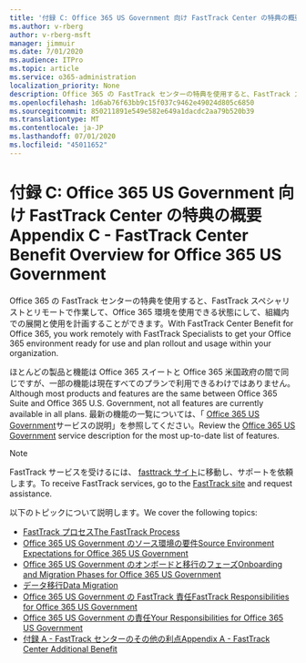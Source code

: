 ```yaml
---
title: '付録 C: Office 365 US Government 向け FastTrack Center の特典の概要'
ms.author: v-rberg
author: v-rberg-msft
manager: jimmuir
ms.date: 7/01/2020
ms.audience: ITPro
ms.topic: article
ms.service: o365-administration
localization_priority: None
description: Office 365 の FastTrack センターの特典を使用すると、FastTrack スペシャリストとリモートで作業して、Office 365 環境を使用できる状態にして、組織内での展開と使用を計画することができます。
ms.openlocfilehash: 1d6ab76f63bb9c15f037c9462e49024d805c6850
ms.sourcegitcommit: 850211891e549e582e649a1dacdc2aa79b520b39
ms.translationtype: MT
ms.contentlocale: ja-JP
ms.lasthandoff: 07/01/2020
ms.locfileid: "45011652"
---
```

# <a name="appendix-c---fasttrack-center-benefit-overview-for-office-365-us-government"></a><span data-ttu-id="4470e-103">付録 C: Office 365 US Government 向け FastTrack Center の特典の概要</span><span class="sxs-lookup"><span data-stu-id="4470e-103">Appendix C - FastTrack Center Benefit Overview for Office 365 US Government</span></span>

<span data-ttu-id="4470e-104">Office 365 の FastTrack センターの特典を使用すると、FastTrack スペシャリストとリモートで作業して、Office 365 環境を使用できる状態にして、組織内での展開と使用を計画することができます。</span><span class="sxs-lookup"><span data-stu-id="4470e-104">With FastTrack Center Benefit for Office 365, you work remotely with FastTrack Specialists to get your Office 365 environment ready for use and plan rollout and usage within your organization.</span></span> 
  
<span data-ttu-id="4470e-105">ほとんどの製品と機能は Office 365 スイートと Office 365 米国政府の間で同じですが、一部の機能は現在すべてのプランで利用できるわけではありません。</span><span class="sxs-lookup"><span data-stu-id="4470e-105">Although most products and features are the same between Office 365 Suite and Office 365 U.S. Government, not all features are currently available in all plans.</span></span> <span data-ttu-id="4470e-106">最新の機能の一覧については、「 [Office 365 US Government](https://aka.ms/aboutgovcloud)サービスの説明」を参照してください。</span><span class="sxs-lookup"><span data-stu-id="4470e-106">Review the [Office 365 US Government](https://aka.ms/aboutgovcloud) service description for the most up-to-date list of features.</span></span>

> [!NOTE]
> <span data-ttu-id="4470e-107">FastTrack サービスを受けるには、 [fasttrack サイト](https://go.microsoft.com/fwlink/?linkid=780698)に移動し、サポートを依頼します。</span><span class="sxs-lookup"><span data-stu-id="4470e-107">To receive FastTrack services, go to the [FastTrack site](https://go.microsoft.com/fwlink/?linkid=780698) and request assistance.</span></span>  

<span data-ttu-id="4470e-108">以下のトピックについて説明します。</span><span class="sxs-lookup"><span data-stu-id="4470e-108">We cover the following topics:</span></span>
- [<span data-ttu-id="4470e-109">FastTrack プロセス</span><span class="sxs-lookup"><span data-stu-id="4470e-109">The FastTrack Process</span></span>](O365-fasttrack-process.md) 
- [<span data-ttu-id="4470e-110">Office 365 US Government のソース環境の要件</span><span class="sxs-lookup"><span data-stu-id="4470e-110">Source Environment Expectations for Office 365 US Government</span></span>](US-Gov-appendix-source-environment-expectations.md)   
- [<span data-ttu-id="4470e-111">Office 365 US Government のオンボードと移行のフェーズ</span><span class="sxs-lookup"><span data-stu-id="4470e-111">Onboarding and Migration Phases for Office 365 US Government</span></span>](US-Gov-appendix-onboarding-and-migration.md)
- [<span data-ttu-id="4470e-112">データ移行</span><span class="sxs-lookup"><span data-stu-id="4470e-112">Data Migration</span></span>](O365-data-migration.md)    
- [<span data-ttu-id="4470e-113">Office 365 US Government の FastTrack 責任</span><span class="sxs-lookup"><span data-stu-id="4470e-113">FastTrack Responsibilities for Office 365 US Government</span></span>](US-Gov-appendix-fasttrack-responsibilities.md)   
- [<span data-ttu-id="4470e-114">Office 365 US Government の責任</span><span class="sxs-lookup"><span data-stu-id="4470e-114">Your Responsibilities for Office 365 US Government</span></span>](US-Gov-appendix-your-responsibilities.md)    
- [<span data-ttu-id="4470e-115">付録 A - FastTrack センターのその他の利点</span><span class="sxs-lookup"><span data-stu-id="4470e-115">Appendix A - FastTrack Center Additional Benefit</span></span>](O365-fasttrack-additional-benefits.md)
